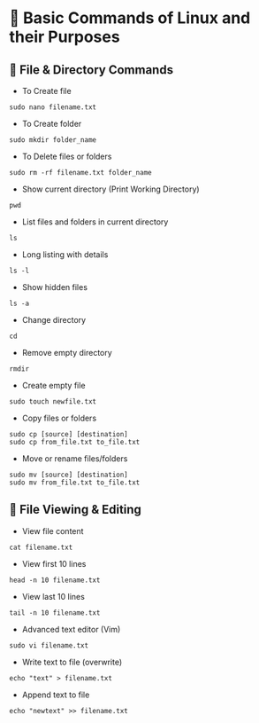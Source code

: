 # 📁 Basic Commands of Linux and their Purposes

## 📁 File & Directory Commands

- To Create file
```
sudo nano filename.txt
``` 
- To Create folder
```
sudo mkdir folder_name
```
- To Delete files or folders
```
sudo rm -rf filename.txt folder_name
```
- Show current directory (Print Working Directory)
```
pwd
```
- List files and folders in current directory
```
ls
```
- Long listing with details
```
ls -l
```
- Show hidden files
```
ls -a
```
- Change directory
```
cd 
```
- Remove empty directory
```
rmdir
```
- Create empty file
```
sudo touch newfile.txt
```
- Copy files or folders
```
sudo cp [source] [destination]
sudo cp from_file.txt to_file.txt
```
- Move or rename files/folders
```
sudo mv [source] [destination]
sudo mv from_file.txt to_file.txt
```

## 📄 File Viewing & Editing

- View file content
```
cat filename.txt
```
- View first 10 lines
```
head -n 10 filename.txt
```
- View last 10 lines
```
tail -n 10 filename.txt
```
- Advanced text editor (Vim)
```
sudo vi filename.txt
```
- Write text to file (overwrite)
```
echo "text" > filename.txt
```
- Append text to file
```
echo "newtext" >> filename.txt
```

